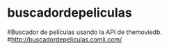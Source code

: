 # buscadordepeliculas
#Buscador de películas usando la API de themoviedb.
#http://buscadordepeliculas.comli.com/
